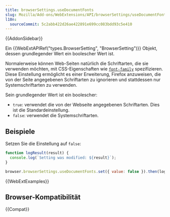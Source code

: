 ```yaml
---
title: browserSettings.useDocumentFonts
slug: Mozilla/Add-ons/WebExtensions/API/browserSettings/useDocumentFonts
l10n:
  sourceCommit: 5c2abb422d26ae422891e699cc083bdd93c5e410
---
```


{{AddonSidebar}}

Ein {{WebExtAPIRef("types.BrowserSetting", "BrowserSetting")}} Objekt, dessen grundlegender Wert ein boolescher Wert ist.

Normalerweise können Web-Seiten natürlich die Schriftarten, die sie verwenden möchten, mit CSS-Eigenschaften wie [`font-family`](/de/docs/Web/CSS/font-family) spezifizieren. Diese Einstellung ermöglicht es einer Erweiterung, Firefox anzuweisen, die von der Seite angegebenen Schriftarten zu ignorieren und stattdessen nur Systemschriftarten zu verwenden.

Sein grundlegender Wert ist ein boolescher:

- `true`: verwendet die von der Webseite angegebenen Schriftarten. Dies ist die Standardeinstellung.
- `false`: verwendet die Systemschriftarten.

## Beispiele

Setzen Sie die Einstellung auf `false`:

```js
function logResult(result) {
  console.log(`Setting was modified: ${result}`);
}

browser.browserSettings.useDocumentFonts.set({ value: false }).then(logResult);
```

{{WebExtExamples}}

## Browser-Kompatibilität

{{Compat}}
